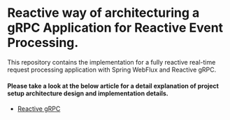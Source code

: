 # Reactive way of architecturing a gRPC Application for Reactive Event Processing.
This repository contains the implementation for a fully reactive real-time request processing application with Spring WebFlux and Reactive gRPC.


#### Please take a look at the below article for a detail explanation of project setup architecture design and implementation details.

* [Reactive gRPC](https://blog.stackademic.com/reactive-realtime-request-processing-with-reactive-grpc-and-spring-webflux-8bd509510385?sk=71a5d7e405000313d5a12e9ab5dcdea5)
  

